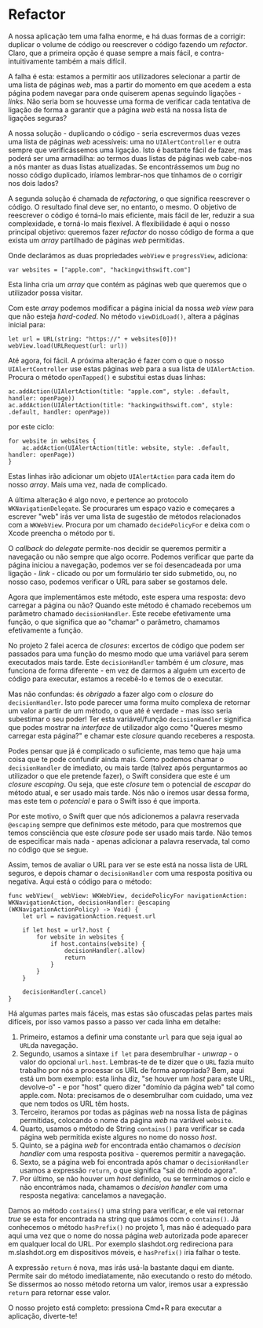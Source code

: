 # Refactor

<!-- YOUTUBE: 4GfOfx9z3Ss -->

A nossa aplicação tem uma falha enorme, e há duas formas de a corrigir: duplicar o volume de código ou reescrever o código fazendo um *refactor*. Claro, que a primeira opção é quase sempre a mais fácil, e contra-intuitivamente também a mais difícil.  

A falha é esta: estamos a permitir aos utilizadores selecionar a partir de uma lista de páginas *web*, mas a partir do momento em que acedem a esta página podem navegar para onde quiserem apenas seguindo ligações - *links*. Não seria bom se houvesse uma forma de verificar cada tentativa de ligação de forma a garantir que a página *web* está na nossa lista de ligações seguras?

A nossa solução - duplicando o código - seria escrevermos duas vezes uma lista de páginas *web* acessíveis: uma no `UIAlertController` e outra sempre que verificássemos uma ligação. Isto é bastante fácil de fazer, mas poderá ser uma armadilha: ao termos duas listas de páginas web cabe-nos a nós manter as duas listas atualizadas. Se encontrássemos um *bug* no nosso código duplicado, iríamos lembrar-nos que tínhamos de o corrigir nos dois lados?

A segunda solução é chamada de *refactoring*, o que significa reescrever o código. O resultado final deve ser, no entanto, o mesmo. O objetivo de reescrever o código é torná-lo mais eficiente, mais fácil de ler, reduzir a sua complexidade, e torná-lo mais flexível. A flexibilidade é aqui o nosso principal objetivo: queremos fazer *refactor* do nosso código de forma a que exista um *array* partilhado de páginas *web* permitidas.

Onde declarámos as duas propriedades `webView` e `progressView`, adiciona:

    var websites = ["apple.com", "hackingwithswift.com"]

Esta linha cria um *array* que contém as páginas web que queremos que o utilizador possa visitar.

Com este *array* podemos modificar a página inicial da nossa *web view* para que não esteja *hard-coded*. No método `viewDidLoad()`, altera a páginas inicial para:

    let url = URL(string: "https://" + websites[0])!
    webView.load(URLRequest(url: url))

Até agora, foi fácil. A próxima alteração é fazer com o que o nosso `UIAlertController` use estas páginas *web* para a sua lista de `UIAlertAction`. Procura o método  `openTapped()` e substitui estas duas linhas:

    ac.addAction(UIAlertAction(title: "apple.com", style: .default, handler: openPage))
    ac.addAction(UIAlertAction(title: "hackingwithswift.com", style: .default, handler: openPage))

por este ciclo:

    for website in websites {
        ac.addAction(UIAlertAction(title: website, style: .default, handler: openPage))
    }

Estas linhas irão adicionar um objeto `UIAlertAction` para cada item do nosso *array*. Mais uma vez, nada de complicado.

A última alteração é algo novo, e pertence ao protocolo `WKNavigationDelegate`. Se procurares um espaço vazio e começares a escrever "web" irás ver uma lista de sugestão de métodos relacionados com a `WKWebView`. Procura por um chamado `decidePolicyFor` e deixa com o Xcode preencha o método por ti.

O *callback* do *delegate* permite-nos decidir se queremos permitir a navegação ou não sempre que algo ocorre. Podemos verificar que parte da página iniciou a navegação, podemos ver se foi desencadeada por uma ligação - *link* - clicado ou por um formulário ter sido submetido, ou, no nosso caso, podemos verificar o URL para saber se gostamos dele.

Agora que implementámos este método, este espera uma resposta: devo carregar a página ou não? Quando este método é chamado recebemos um parâmetro chamado `decisionHandler`. Este recebe efetivamente uma função, o que significa que ao "chamar" o parâmetro, chamamos efetivamente a função.

No projeto 2 falei acerca de *closures*: excertos de código que podem ser passados para uma função do mesmo modo que uma variável para serem executados mais tarde. Este `decisionHandler` também é um *closure*, mas funciona de forma diferente - em vez de darmos a alguém um excerto de código para executar, estamos a recebê-lo e temos de o executar.

Mas não confundas: és *obrigado* a fazer algo com o *closure* do `decisionHandler`. Isto pode parecer uma forma muito complexa de retornar um valor a partir de um método, o que até é verdade - mas isso seria subestimar o seu poder! Ter esta variável/função `decisionHandler` significa que podes mostrar na *interface* de utilizador algo como "Queres mesmo carregar esta página?" e chamar este *closure* quando receberes a resposta.

Podes pensar que já é complicado o suficiente, mas temo que haja uma coisa que te pode confundir ainda mais. Como podemos chamar o `decisionHandler` de imediato, ou mais tarde (talvez após perguntarmos ao utilizador o que ele pretende fazer), o Swift considera que este é um *closure escaping*. Ou seja, que este *closure* tem o potencial de *escapar* do método atual, e ser usado mais tarde. Nós não o iremos usar dessa forma, mas este tem o *potencial* e para o Swift isso é que importa.

Por este motivo, o Swift quer que nós adicionemos a palavra reservada `@escaping` sempre que definimos este método, para que mostremos que temos consciência que este *closure* pode ser usado mais tarde. Não temos de especificar mais nada - apenas adicionar a palavra reservada, tal como no código que se segue.

Assim, temos de avaliar o URL para ver se este está na nossa lista de URL seguros, e depois chamar o `decisionHandler` com uma resposta positiva ou negativa. Aqui está o código para o método:

    func webView(_ webView: WKWebView, decidePolicyFor navigationAction: WKNavigationAction, decisionHandler: @escaping (WKNavigationActionPolicy) -> Void) {
        let url = navigationAction.request.url

        if let host = url?.host {
            for website in websites {
                if host.contains(website) {
                    decisionHandler(.allow)
                    return
                }
            }
        }

        decisionHandler(.cancel)
    }

Há algumas partes mais fáceis, mas estas são ofuscadas pelas partes mais difíceis, por isso vamos passo a passo ver cada linha em detalhe:

1. Primeiro, estamos a definir uma constante `url`  para que seja igual ao `URL`da navegação.
2. Segundo, usamos a sintaxe `if let` para desembrulhar - *unwrap* - o valor do opcional  `url.host`. Lembras-te de te dizer que o `URL` fazia muito trabalho por nós a processar os URL de forma apropriada? Bem, aqui está um bom exemplo: esta linha diz, "se houver um *host* para este URL, devolve-o" - e por "host" quero dizer "domínio da página web" tal como apple.com. Nota: precisamos de o desembrulhar com cuidado, uma vez que nem todos os URL têm hosts.
3. Terceiro, iteramos por todas as páginas *web* na nossa lista de páginas permitidas, colocando o nome da página *web* na variável `website`.
4. Quarto, usamos o método de String `contains()` para verificar se cada página web permitida existe algures no nome do nosso *host*.
5. Quinto, se a página *web* for encontrada então chamamos o *decision handler* com uma resposta positiva - queremos permitir a navegação.
6. Sexto, se a página web foi encontrada após chamar o `decisionHandler` usamos a expressão `return`, o que significa "sai do método agora".
7. Por último, se não houver um *host* definido, ou se terminamos o ciclo e não encontrámos nada, chamamos o *decision handler* com uma resposta negativa: cancelamos a navegação.

Damos ao método `contains()` uma string para verificar, e ele vai retornar *true* se esta for encontrada na string que usámos com o `contains()`. Já conhecemos o método 
`hasPrefix()` no projeto 1, mas não é adequado para aqui uma vez que o nome do nossa página *web* autorizada pode aparecer em qualquer local do URL. Por exemplo slashdot.org redireciona para m.slashdot.org em dispositivos móveis, e `hasPrefix()` iria falhar o teste.

A expressão `return` é nova, mas irás usá-la bastante daqui em diante. Permite sair do método imediatamente, não executando o resto do método. Se dissermos ao nosso método retorna um valor, iremos usar a expressão `return` para retornar esse valor.

O nosso projeto está completo: pressiona Cmd+R para executar a aplicação, diverte-te!

